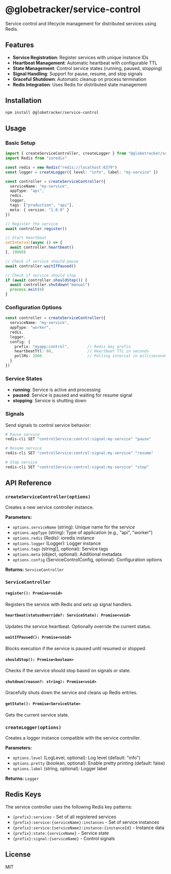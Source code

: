 # @globetracker/service-control

Service control and lifecycle management for distributed services using Redis.

## Features

- **Service Registration**: Register services with unique instance IDs
- **Heartbeat Management**: Automatic heartbeat with configurable TTL
- **State Management**: Control service states (running, paused, stopping)
- **Signal Handling**: Support for pause, resume, and stop signals
- **Graceful Shutdown**: Automatic cleanup on process termination
- **Redis Integration**: Uses Redis for distributed state management

## Installation

```bash
npm install @globetracker/service-control
```

## Usage

### Basic Setup

```typescript
import { createServiceController, createLogger } from "@globetracker/service-control"
import Redis from "ioredis"

const redis = new Redis("redis://localhost:6379")
const logger = createLogger({ level: "info", label: "my-service" })

const controller = createServiceController({
  serviceName: "my-service",
  appType: "api",
  redis,
  logger,
  tags: ["production", "api"],
  meta: { version: "1.0.0" }
})

// Register the service
await controller.register()

// Start heartbeat
setInterval(async () => {
  await controller.heartbeat()
}, 10000)

// Check if service should pause
await controller.waitIfPaused()

// Check if service should stop
if (await controller.shouldStop()) {
  await controller.shutdown("manual")
  process.exit(0)
}
```

### Configuration Options

```typescript
const controller = createServiceController({
  serviceName: "my-service",
  appType: "worker",
  redis,
  logger,
  config: {
    prefix: "myapp:control",        // Redis key prefix
    heartbeatTtl: 60,               // Heartbeat TTL in seconds
    pollMs: 2000                    // Polling interval in milliseconds
  }
})
```

### Service States

- **running**: Service is active and processing
- **paused**: Service is paused and waiting for resume signal
- **stopping**: Service is shutting down

### Signals

Send signals to control service behavior:

```bash
# Pause service
redis-cli SET "controlService:control:signal:my-service" "pause"

# Resume service
redis-cli SET "controlService:control:signal:my-service" "resume"

# Stop service
redis-cli SET "controlService:control:signal:my-service" "stop"
```

## API Reference

### `createServiceController(options)`

Creates a new service controller instance.

**Parameters:**

- `options.serviceName` (string): Unique name for the service
- `options.appType` (string): Type of application (e.g., "api", "worker")
- `options.redis` (Redis): ioredis instance
- `options.logger` (Logger): Logger instance
- `options.tags` (string[], optional): Service tags
- `options.meta` (object, optional): Additional metadata
- `options.config` (ServiceControlConfig, optional): Configuration options

**Returns:** `ServiceController`

### `ServiceController`

#### `register(): Promise<void>`

Registers the service with Redis and sets up signal handlers.

#### `heartbeat(statusOverride?: ServiceState): Promise<void>`

Updates the service heartbeat. Optionally override the current status.

#### `waitIfPaused(): Promise<void>`

Blocks execution if the service is paused until resumed or stopped.

#### `shouldStop(): Promise<boolean>`

Checks if the service should stop based on signals or state.

#### `shutdown(reason?: string): Promise<void>`

Gracefully shuts down the service and cleans up Redis entries.

#### `getState(): Promise<ServiceState>`

Gets the current service state.

### `createLogger(options)`

Creates a logger instance compatible with the service controller.

**Parameters:**

- `options.level` (LogLevel, optional): Log level (default: "info")
- `options.pretty` (boolean, optional): Enable pretty printing (default: false)
- `options.label` (string, optional): Logger label

**Returns:** `Logger`

## Redis Keys

The service controller uses the following Redis key patterns:

- `{prefix}:services` - Set of all registered services
- `{prefix}:service:{serviceName}:instances` - Set of service instances
- `{prefix}:service:{serviceName}:instance:{instanceId}` - Instance data
- `{prefix}:state:{serviceName}` - Service state
- `{prefix}:signal:{serviceName}` - Control signals

## License

MIT
